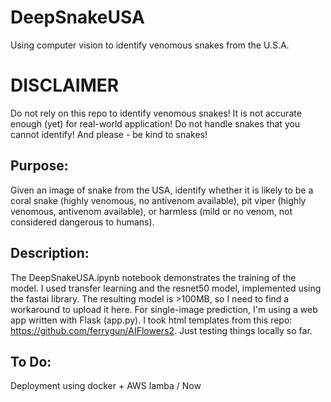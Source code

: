 # DeepSnakeUSA
Using computer vision to identify venomous snakes from the U.S.A.

# DISCLAIMER
Do not rely on this repo to identify venomous snakes! It is not accurate enough (yet) for real-world application!
Do not handle snakes that you cannot identify!
And please - be kind to snakes!

## Purpose:
Given an image of snake from the USA, identify whether it is likely to be a coral snake (highly venomous, no antivenom available), pit viper (highly venomous, antivenom available), or harmless (mild or no venom, not considered dangerous to humans). 

## Description:
The DeepSnakeUSA.ipynb notebook demonstrates the training of the model. I used transfer learning and the resnet50 model, implemented using the fastai library. The resulting model is >100MB, so I need to find a workaround to upload it here. For single-image prediction, I'm using a web app written with Flask (app.py). I took html templates from this repo: https://github.com/ferrygun/AIFlowers2. Just testing things locally so far. 


## To Do:
Deployment using docker + AWS lamba / Now
